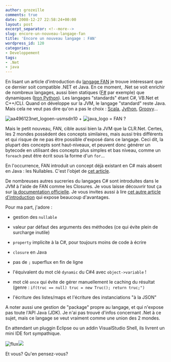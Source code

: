 ```yaml
---
author: grozeille
comments: true
date: 2008-12-27 22:58:24+00:00
layout: post
excerpt_separator: <!--more-->
slug: encore-un-nouveau-langage-fan
title: 'Encore un nouveau langage : FAN'
wordpress_id: 120
categories:
- Developpement
tags:
- .Net
- java
---
```


En lisant un article d'introduction du [langage FAN](http://www.fandev.org/) je trouve intéressant que ce dernier soit compatible .NET et Java.
En ce moment, .Net se voit enrichir de nombreux langages, aussi bien statiques ([F#](http://www.programmez.com/actualites.php?id_actu=3985) par exemple) que dynamiques ([Iron Python](http://www.codeplex.com/IronPythonStudio)). Les langages "standards" étant C#, VB.Net et C++/CLI.
Quand on développe sur la JVM, le langage "standard" reste Java. Mais cela ne veut pas dire qu'on a pas le choix : [Scala](http://www.scala-lang.org/), [Jython](http://www.jython.org/Project/), [Groovy](http://groovy.codehaus.org/)...

![aa496123net_logoen-usmsdn10](http://grozeille.files.wordpress.com/2008/12/aa496123net_logoen-usmsdn10.gif) + ![java_logo](http://grozeille.files.wordpress.com/2008/12/java_logo.gif?w=188) = FAN ?

<!--more-->

Mais le petit nouveau, FAN, cible aussi bien la JVM que la CLR.Net. Certes, les 2 mondes possèdent des concepts similaires, mais aussi très différents et qui risque de ne pas être possible d'exposé dans ce langage.
Ceci dit, la plupart des concepts sont haut-niveaux, et peuvent donc générer un bytecode en utilisant des concepts plus simples et bas niveau, comme un `foreach` peut être écrit sous la forme d'un `for`...

En l'occurrence, FAN introduit un concept déjà existant en C# mais absent en Java : les Nullables.
C'est l'objet de [cet article](http://www.jroller.com/scolebourne/date/20081023).

De nombreuses autres sucreries du langages C# sont introduites dans le JVM à l'aide de FAN comme les Closures. Je vous laisse découvrir tout ça sur [la documentation officielle](http://www.fandev.org/doc/docLang/index.html).
Je vous invites aussi à lire [cet autre article d'introduction](http://www.jroller.com/scolebourne/date/20080612) qui expose beaucoup d'avantages.

Pour ma part, j'adore :




  * gestion des `nullable`


  * valeur par défaut des arguments des méthodes (ce qui évite plein de surcharge inutile)


  * `property` implicite à la C#, pour toujours moins de code à écrire


  * `closure` en Java


  * pas de `;` superflux en fin de ligne


  * l'équivalent du mot clé `dynamic` du C#4 avec `object->variable` !


  * mot clé `once` qui évite de gérer manuellement le caching du résultat (genre : `if(truc == null) truc = new Truc(); return truc;")`


  * l'écriture des listes/maps et l'écriture des instanciations "à la JSON"


A noter aussi une gestion de "package" propre au langage, et qui n'expose pas toute l'API Java (JDK). Je n'ai pas trouvé d'infos concernant .Net à ce sujet, mais ce langage se veut vraiment comme une union des 2 mondes.

En attendant un pluggin Eclipse ou un addin VisualStudio Shell, ils livrent un mini IDE fort sympathique.

![flux](http://grozeille.files.wordpress.com/2008/12/flux.png?w=300)![](/DOCUME~1/mathias/LOCALS~1/Temp/moz-screenshot-1.jpg)

Et vous? Qu'en pensez-vous?
